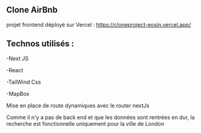 ## Clone AirBnb

projet frontend déployé sur Vercel : https://cloneproject-eosin.vercel.app/

## Technos utilisés : 

-Next JS

-React

-TailWind Css

-MapBox

Mise en place de route dynamiques avec le router nextJs

Comme il n'y a pas de back end et que les données sont rentrées en dur, la recherche est fonctionnelle uniquement pour la ville de London

